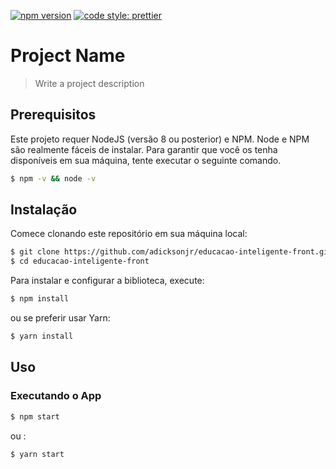 [![npm version](https://badge.fury.io/js/angular2-expandable-list.svg)](https://badge.fury.io/js/angular2-expandable-list)
[![code style: prettier](https://img.shields.io/badge/code_style-prettier-ff69b4.svg?style=flat-square)](https://github.com/prettier/prettier)

# Project Name

> Write a project description

## Prerequisitos

Este projeto requer NodeJS (versão 8 ou posterior) e NPM. Node e NPM são realmente fáceis de instalar. Para garantir que você os tenha disponíveis em sua máquina, tente executar o seguinte comando.

```sh
$ npm -v && node -v
```
## Instalação

Comece clonando este repositório em sua máquina local:

```sh
$ git clone https://github.com/adicksonjr/educacao-inteligente-front.git
$ cd educacao-inteligente-front
```

Para instalar e configurar a biblioteca, execute:

```sh
$ npm install 
```

ou se preferir usar Yarn:

```sh
$ yarn install 
```

## Uso

### Executando o App

```sh
$ npm start
```
ou :

```sh
$ yarn start
```

